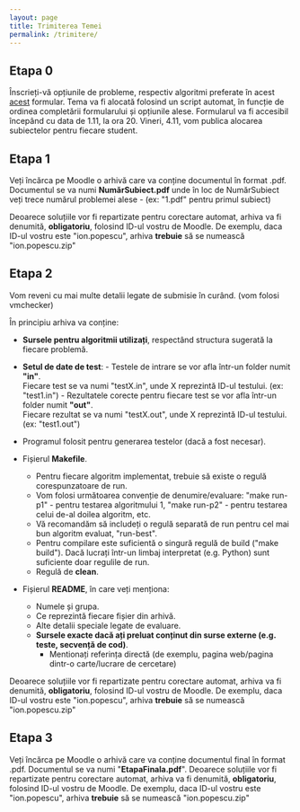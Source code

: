 ```yaml
---
layout: page
title: Trimiterea Temei
permalink: /trimitere/
---
```


## Etapa 0

Înscrieți-vă opțiunile de probleme, respectiv algoritmi preferate în acest <a href="https://forms.gle/i7t8nDFVB392YDUj9">acest</a> formular. Tema va fi alocată folosind un script automat, în funcție de ordinea completării formularului și opțiunile alese. Formularul va fi accesibil începând cu data de 1.11, la ora 20. 
Vineri, 4.11, vom publica alocarea subiectelor pentru fiecare student.

## Etapa 1

Veți încărca pe Moodle o arhivă care va conține documentul în format .pdf.
Documentul se va numi **NumărSubiect.pdf** unde în loc de NumărSubiect veți trece numărul problemei alese - (ex: "1.pdf" pentru primul subiect)

Deoarece soluțiile vor fi repartizate pentru corectare automat, arhiva va fi denumită, **obligatoriu**, folosind ID-ul vostru de Moodle.
De exemplu, daca ID-ul vostru este "ion.popescu", arhiva **trebuie** să se numească "ion.popescu.zip"

## Etapa 2

Vom reveni cu mai multe detalii legate de submisie în curând. (vom folosi vmchecker)

În principiu arhiva va conține:
    
- **Sursele pentru algoritmii utilizați**, respectând structura sugerată la fiecare problemă.

- **Setul de date de test**:
        - Testele de intrare se vor afla într-un folder numit **"in"**.                
        Fiecare test se va numi "testX.in", unde X reprezintă ID-ul testului. (ex: "test1.in")
        - Rezultatele corecte pentru fiecare test se vor afla într-un folder numit **"out"**.                
        Fiecare rezultat se va numi "testX.out", unde X reprezintă ID-ul testului. (ex: "test1.out")                

- Programul folosit pentru generarea testelor (dacă a fost necesar).

- Fișierul **Makefile**.

    - Pentru fiecare algoritm implementat, trebuie să existe o regulă corespunzatoare de run. 
    - Vom folosi următoarea convenție de denumire/evaluare: "make run-p1" - pentru testarea algoritmului 1, "make run-p2" - pentru testarea celui de-al doilea algoritm, etc.
    - Vă recomandăm să includeți o regulă separată de run pentru cel mai bun algoritm evaluat, "run-best".
    - Pentru compilare este suficientă o singură regulă de build ("make build"). Dacă lucrați într-un limbaj interpretat (e.g. Python) sunt suficiente doar regulile de run.
    - Regulă de **clean**.

- Fișierul **README**, în care veți menționa:

    - Numele și grupa.
    - Ce reprezintă fiecare fișier din arhivă.
    - Alte detalii speciale legate de evaluare.
    - **Sursele exacte dacă ați preluat conținut din surse externe (e.g. teste, secvență de cod)**.
        - Mentionați referința directă (de exemplu, pagina web/pagina dintr-o carte/lucrare de cercetare)
        
Deoarece soluțiile vor fi repartizate pentru corectare automat, arhiva va fi denumită, 
**obligatoriu**, folosind ID-ul vostru de Moodle.
De exemplu, daca ID-ul vostru este "ion.popescu", arhiva **trebuie** să se numească "ion.popescu.zip"

## Etapa 3

Veți încărca pe Moodle o arhivă care va conține documentul final în format .pdf. Documentul se va numi "**EtapaFinala.pdf**".
Deoarece soluțiile vor fi repartizate pentru corectare automat, arhiva va fi denumită, 
**obligatoriu**, folosind ID-ul vostru de Moodle. De exemplu, daca ID-ul vostru este "ion.popescu", arhiva **trebuie** să se numească "ion.popescu.zip"
